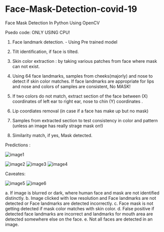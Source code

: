 # Face-Mask-Detection-covid-19
Face Mask Detection In Python Using OpenCV

Psedo code: ONLY USING CPU!

1. Face landmark detection. - Using Pre trained model 
2. Tilt identification, if face is tilted.
3. Skin color extraction : by taking various patches from face where mask can not exist.
4. Using 64 face landmarks, samples from cheeks(majorly) and nose to detect if skin color matches.
If face landmarks are appropriate for lips and nose and colors of samples are consistent, No MASK!


5. If two colors do not match, extract section of the face between (X) coordinates of left ear to right ear, nose to chin (Y) coordinates .
6. Lip coordiates removal (in case if a face has make up but no mask)
7. Samples from extracted section to test consistency in color and pattern (unless an image has really strage mask on!)
8. Similarity match, if yes, Mask detected.

Predictions :






![image1](https://github.com/Deepika-Sharma08/Face_Mask_Detection_covid_19/tree/master/output/img.JPG?raw=true)




















![image2](https://github.com/Deepika-Sharma08/Face_Mask_Detection_covid_19/tree/master/output/img1.jpg?raw=true)
![image3](https://github.com/Deepika-Sharma08/Face_Mask_Detection_covid_19/tree/master/output/img19.jpg?raw=true)
![image4](https://github.com/Deepika-Sharma08/Face_Mask_Detection_covid_19/tree/master/output/img26.jpg?raw=true)





Caveates:

![image5](https://github.com/Deepika-Sharma08/Face-Mask-Detection-covid-19/tree/master/output/img7.jpg?raw=true)
![image6](https://github.com/Deepika-Sharma08/Face-Mask-Detection-covid-19/tree/master/output/img12.jpg?raw=true)


a. If image is blurred or dark, where human face and mask are not identified distinctly.
b. Image clicked with low resolution and Face landmarks are not detected or Face landmarks are detected incorrectly.
c. Face mask is not getting detected if mask color matches with skin color.
d. False positive if detected face landmarks are incorrect and landmarks for mouth area are detected somewhere else on the face.
e. Not all faces are detected in an image. 



